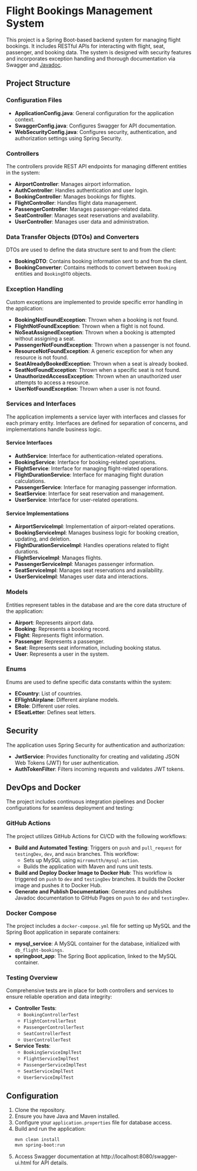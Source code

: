# Flight Bookings Management System

This project is a Spring Boot-based backend system for managing flight bookings. It includes RESTful APIs for interacting with flight, seat, passenger, and booking data. The system is designed with security features and incorporates exception handling and thorough documentation via Swagger and [Javadoc](https://pythonisamgm.github.io/flight-bookings/).

## Project Structure

### Configuration Files
- **ApplicationConfig.java**: General configuration for the application context.
- **SwaggerConfig.java**: Configures Swagger for API documentation.
- **WebSecurityConfig.java**: Configures security, authentication, and authorization settings using Spring Security.

### Controllers
The controllers provide REST API endpoints for managing different entities in the system:
- **AirportController**: Manages airport information.
- **AuthController**: Handles authentication and user login.
- **BookingController**: Manages bookings for flights.
- **FlightController**: Handles flight data management.
- **PassengerController**: Manages passenger-related data.
- **SeatController**: Manages seat reservations and availability.
- **UserController**: Manages user data and administration.

### Data Transfer Objects (DTOs) and Converters
DTOs are used to define the data structure sent to and from the client:
- **BookingDTO**: Contains booking information sent to and from the client.
- **BookingConverter**: Contains methods to convert between `Booking` entities and `BookingDTO` objects.

### Exception Handling
Custom exceptions are implemented to provide specific error handling in the application:
- **BookingNotFoundException**: Thrown when a booking is not found.
- **FlightNotFoundException**: Thrown when a flight is not found.
- **NoSeatAssignedException**: Thrown when a booking is attempted without assigning a seat.
- **PassengerNotFoundException**: Thrown when a passenger is not found.
- **ResourceNotFoundException**: A generic exception for when any resource is not found.
- **SeatAlreadyBookedException**: Thrown when a seat is already booked.
- **SeatNotFoundException**: Thrown when a specific seat is not found.
- **UnauthorizedAccessException**: Thrown when an unauthorized user attempts to access a resource.
- **UserNotFoundException**: Thrown when a user is not found.

### Services and Interfaces
The application implements a service layer with interfaces and classes for each primary entity. Interfaces are defined for separation of concerns, and implementations handle business logic.

#### Service Interfaces
- **AuthService**: Interface for authentication-related operations.
- **BookingService**: Interface for booking-related operations.
- **FlightService**: Interface for managing flight-related operations.
- **FlightDurationService**: Interface for managing flight duration calculations.
- **PassengerService**: Interface for managing passenger information.
- **SeatService**: Interface for seat reservation and management.
- **UserService**: Interface for user-related operations.

#### Service Implementations
- **AirportServiceImpl**: Implementation of airport-related operations.
- **BookingServiceImpl**: Manages business logic for booking creation, updating, and deletion.
- **FlightDurationServiceImpl**: Handles operations related to flight durations.
- **FlightServiceImpl**: Manages flights.
- **PassengerServiceImpl**: Manages passenger information.
- **SeatServiceImpl**: Manages seat reservations and availability.
- **UserServiceImpl**: Manages user data and interactions.

### Models
Entities represent tables in the database and are the core data structure of the application:
- **Airport**: Represents airport data.
- **Booking**: Represents a booking record.
- **Flight**: Represents flight information.
- **Passenger**: Represents a passenger.
- **Seat**: Represents seat information, including booking status.
- **User**: Represents a user in the system.

### Enums
Enums are used to define specific data constants within the system:
- **ECountry**: List of countries.
- **EFlightAirplane**: Different airplane models.
- **ERole**: Different user roles.
- **ESeatLetter**: Defines seat letters.

## Security
The application uses Spring Security for authentication and authorization:
- **JwtService**: Provides functionality for creating and validating JSON Web Tokens (JWT) for user authentication.
- **AuthTokenFilter**: Filters incoming requests and validates JWT tokens.
## DevOps and Docker
The project includes continuous integration pipelines and Docker configurations for seamless deployment and testing:

### GitHub Actions
The project utilizes GitHub Actions for CI/CD with the following workflows:
- **Build and Automated Testing**: Triggers on `push` and `pull_request` for `testingDev`, `dev`, and `main` branches. This workflow:
    - Sets up MySQL using `mirromutth/mysql-action`.
    - Builds the application with Maven and runs unit tests.
- **Build and Deploy Docker Image to Docker Hub**: This workflow is triggered on `push` to `dev` and `testingDev` branches. It builds the Docker image and pushes it to Docker Hub.
- **Generate and Publish Documentation**: Generates and publishes Javadoc documentation to GitHub Pages on `push` to `dev` and `testingDev`.

### Docker Compose
The project includes a `docker-compose.yml` file for setting up MySQL and the Spring Boot application in separate containers:
- **mysql_service**: A MySQL container for the database, initialized with `db_flight-bookings`.
- **springboot_app**: The Spring Boot application, linked to the MySQL container.

### Testing Overview
Comprehensive tests are in place for both controllers and services to ensure reliable operation and data integrity:
- **Controller Tests**:
    - `BookingControllerTest`
    - `FlightControllerTest`
    - `PassengerControllerTest`
    - `SeatControllerTest`
    - `UserControllerTest`
- **Service Tests**:
    - `BookingServiceImplTest`
    - `FlightServiceImplTest`
    - `PassengerServiceImplTest`
    - `SeatServiceImplTest`
    - `UserServiceImplTest`

## Configuration
1. Clone the repository.
2. Ensure you have Java and Maven installed.
3. Configure your `application.properties` file for database access.
4. Build and run the application:
   ```bash
   mvn clean install
   mvn spring-boot:run
   ```
5. Access Swagger documentation at http://localhost:8080/swagger-ui.html for API details.
   
